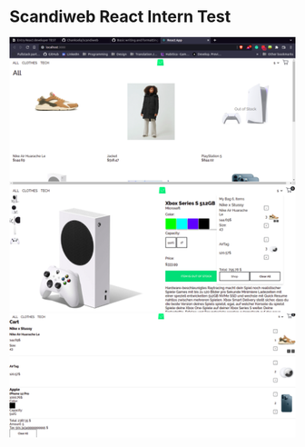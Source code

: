 # Scandiweb React Intern Test

![This is an image](/Screens/Screen1.png)
![This is an image](/Screens/Screen2.png)
![This is an image](/Screens/Screen3.png)
